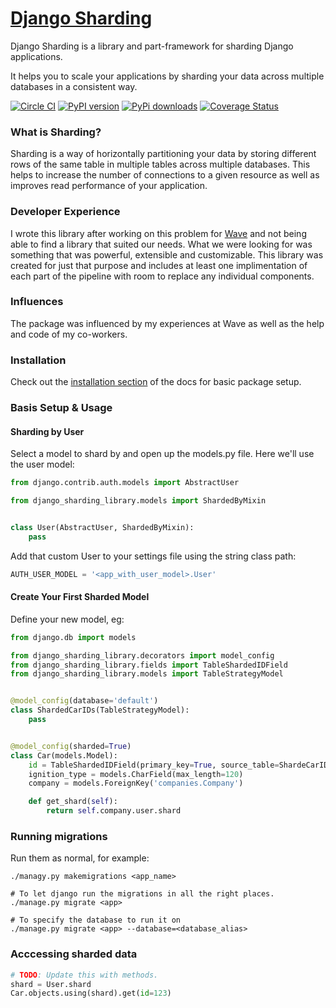 # [Django Sharding](https://github.com/JBKahn/django-sharding)

Django Sharding is a library and part-framework for sharding Django applications.

It helps you to scale your applications by sharding your data across multiple databases in a consistent way.

[![Circle CI](https://circleci.com/gh/JBKahn/django-sharding.svg?style=svg)](https://circleci.com/gh/JBKahn/django-sharding)
[![PyPI version](https://badge.fury.io/py/django-sharding.svg)](https://badge.fury.io/py/django-sharding)
[![PyPi downloads](https://img.shields.io/pypi/dm/django-sharding.svg)](https://crate.io/packages/django-sharding/)
[![Coverage Status](https://coveralls.io/repos/JBKahn/django-sharding/badge.svg?branch=master&service=github)](https://coveralls.io/github/JBKahn/django-sharding?branch=master)

### What is Sharding?

Sharding is a way of horizontally partitioning your data by storing different rows of the same table in multiple tables across multiple databases. This helps to increase the number of connections to a given resource as well as improves read performance of your application.

### Developer Experience

I wrote this library after working on this problem for [Wave](https://www.waveapps.com) and not being able to find a library that suited our needs. What we were looking for was something that was powerful, extensible and customizable. This library was created for just that purpose and includes at least one implimentation of each part of the pipeline with room to replace any individual components.

### Influences

The package was influenced by my experiences at Wave as well as the help and code of my co-workers.

### Installation

Check out the [installation section](http://josephkahn.io/django-sharding/docs/installation/Settings.html) of the docs for basic package setup.

### Basis Setup & Usage

#### Sharding by User

Select a model to shard by and open up the models.py file. Here we'll use the user model:

```python
from django.contrib.auth.models import AbstractUser

from django_sharding_library.models import ShardedByMixin


class User(AbstractUser, ShardedByMixin):
    pass
```

Add that custom User to your settings file using the string class path:

```python
AUTH_USER_MODEL = '<app_with_user_model>.User'
```

#### Create Your First Sharded Model

Define your new model, eg:

```python
from django.db import models

from django_sharding_library.decorators import model_config
from django_sharding_library.fields import TableShardedIDField
from django_sharding_library.models import TableStrategyModel


@model_config(database='default')
class ShardedCarIDs(TableStrategyModel):
    pass


@model_config(sharded=True)
class Car(models.Model):
    id = TableShardedIDField(primary_key=True, source_table=ShardeCarIDs)
    ignition_type = models.CharField(max_length=120)
    company = models.ForeignKey('companies.Company')

    def get_shard(self):
        return self.company.user.shard
```

### Running migrations

Run them as normal, for example:

```
./managy.py makemigrations <app_name>

# To let django run the migrations in all the right places.
./manage.py migrate <app>

# To specify the database to run it on
./manage.py migrate <app> --database=<database_alias>
```

### Acccessing sharded data

```python
# TODO: Update this with methods.
shard = User.shard
Car.objects.using(shard).get(id=123)
```
